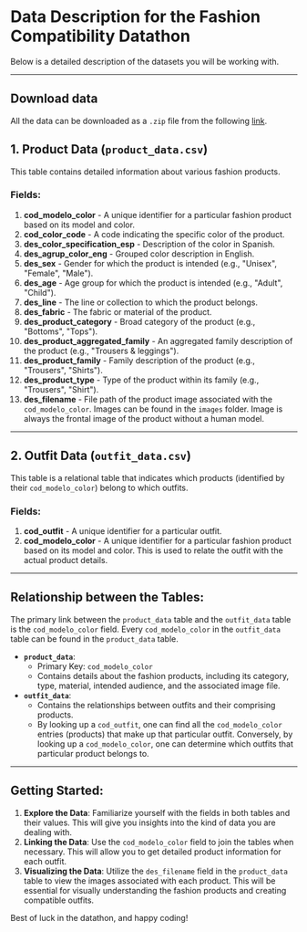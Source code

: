 # Data Description for the Fashion Compatibility Datathon

Below is a detailed description of the datasets you will be working with.

---
## Download data
All the data can be downloaded as a `.zip` file from the following [link](https://mng-datathon-upc.s3.eu-west-1.amazonaws.com/datathon.zip).

## 1. Product Data (`product_data.csv`)

This table contains detailed information about various fashion products.

### Fields:

1. **cod_modelo_color** - A unique identifier for a particular fashion product based on its model and color.
2. **cod_color_code** - A code indicating the specific color of the product.
3. **des_color_specification_esp** - Description of the color in Spanish.
4. **des_agrup_color_eng** - Grouped color description in English.
5. **des_sex** - Gender for which the product is intended (e.g., "Unisex", "Female", "Male").
6. **des_age** - Age group for which the product is intended (e.g., "Adult", "Child").
7. **des_line** - The line or collection to which the product belongs.
8. **des_fabric** - The fabric or material of the product.
9. **des_product_category** - Broad category of the product (e.g., "Bottoms", "Tops").
10. **des_product_aggregated_family** - An aggregated family description of the product (e.g., "Trousers & leggings").
11. **des_product_family** - Family description of the product (e.g., "Trousers", "Shirts").
12. **des_product_type** - Type of the product within its family (e.g., "Trousers", "Shirt").
13. **des_filename** - File path of the product image associated with the `cod_modelo_color`. Images can be found in the `images` folder. Image is always the frontal image of the product without a human model.

---

## 2. Outfit Data (`outfit_data.csv`)

This table is a relational table that indicates which products (identified by their `cod_modelo_color`) belong to which outfits.

### Fields:

1. **cod_outfit** - A unique identifier for a particular outfit.
2. **cod_modelo_color** - A unique identifier for a particular fashion product based on its model and color. This is used to relate the outfit with the actual product details.

---

## Relationship between the Tables:

The primary link between the `product_data` table and the `outfit_data` table is the `cod_modelo_color` field. Every `cod_modelo_color` in the `outfit_data` table can be found in the `product_data` table.

- **`product_data`**:
    - Primary Key: `cod_modelo_color`
    - Contains details about the fashion products, including its category, type, material, intended audience, and the associated image file.
- **`outfit_data`**:
    - Contains the relationships between outfits and their comprising products. 
    - By looking up a `cod_outfit`, one can find all the `cod_modelo_color` entries (products) that make up that particular outfit. Conversely, by looking up a `cod_modelo_color`, one can determine which outfits that particular product belongs to.

---

## Getting Started:

1. **Explore the Data**: Familiarize yourself with the fields in both tables and their values. This will give you insights into the kind of data you are dealing with.
2. **Linking the Data**: Use the `cod_modelo_color` field to join the tables when necessary. This will allow you to get detailed product information for each outfit.
3. **Visualizing the Data**: Utilize the `des_filename` field in the `product_data` table to view the images associated with each product. This will be essential for visually understanding the fashion products and creating compatible outfits.

Best of luck in the datathon, and happy coding!